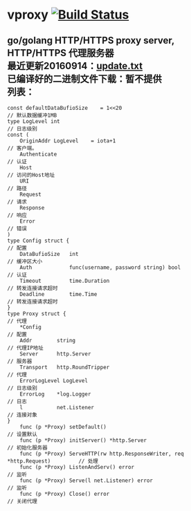 # vproxy [![Build Status](https://travis-ci.org/456vv/vproxy.svg?branch=master)](https://travis-ci.org/456vv/vproxy)
go/golang HTTP/HTTPS proxy server, HTTP/HTTPS 代理服务器
<br />
最近更新20160914：<a href="/v1/update.txt">update.txt</a>
<br/>
已编译好的二进制文件下载：暂不提供
<br />
列表：
-----------------------------------
    const defaultDataBufioSize    = 1<<20                                            // 默认数据缓冲1MB
    type LogLevel int                                                                // 日志级别
    const (
        OriginAddr LogLevel    = iota+1                                              // 客户端。
        Authenticate                                                                 // 认证
        Host                                                                         // 访问的Host地址
        URI                                                                          // 路径
        Request                                                                      // 请求
        Response                                                                     // 响应
        Error                                                                        // 错误
    )
    type Config struct {                                                     // 配置
        DataBufioSize   int                                                          // 缓冲区大小
        Auth            func(username, password string) bool                         // 认证
        Timeout         time.Duration                                                // 转发连接请求超时
        Deadline        time.Time                                                    // 转发连接请求超时
    }
    type Proxy struct {                                                      // 代理
        *Config                                                                      // 配置
        Addr        string                                                           // 代理IP地址
        Server      http.Server                                                      // 服务器
        Transport   http.RoundTripper                                                // 代理
        ErrorLogLevel LogLevel                                                       // 日志级别
        ErrorLog    *log.Logger                                                      // 日志
        l           net.Listener                                                     // 连接对象
    }
        func (p *Proxy) setDefault()                                                 // 设置默认
        func (p *Proxy) initServer() *http.Server                                    // 初始化服务器
        func (p *Proxy) ServeHTTP(rw http.ResponseWriter, req *http.Request)         // 处理
        func (p *Proxy) ListenAndServ() error                                        // 监听
        func (p *Proxy) Serve(l net.Listener) error                                  // 监听
        func (p *Proxy) Close() error                                                // 关闭代理

